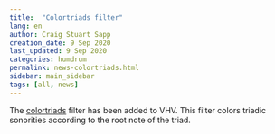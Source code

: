 ```yaml
---
title:  "Colortriads filter"
lang: en
author: Craig Stuart Sapp
creation_date: 9 Sep 2020
last_updated: 9 Sep 2020
categories: humdrum
permalink: news-colortriads.html
sidebar: main_sidebar
tags: [all, news]
---
```


The <a href="/filter/colortriads">colortriads</a> filter has been
added to VHV.  This filter colors triadic sonorities according
to the root note of the triad.


